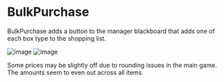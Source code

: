 # BulkPurchase
BulkPurchase adds a button to the manager blackboard that adds one of each box type to the shopping list.


![image](https://github.com/user-attachments/assets/e05c16ba-1618-4274-ae0a-92812f5397f5)
![image](https://github.com/user-attachments/assets/ba9f5527-8a32-4ed0-9ea8-68e2f961003b)


Some prices may be slightly off due to rounding issues in the main game. The amounts seem to even out across all items.
